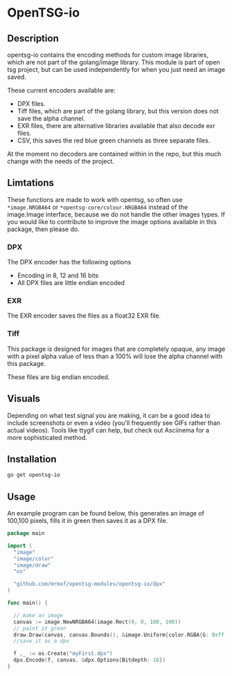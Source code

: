 # OpenTSG-io

## Description

opentsg-io contains the  encoding methods for custom image libraries, which are
not part of the golang/image library. This module is part of open tsg project,
but can be used independently for when you just need an image saved.

These current encoders available are:

- DPX files.
- Tiff files, which are part of the golang library, but this version does not save the
  alpha channel.
- EXR files, there are alternative libraries available that also decode exr files.
- CSV, this saves the red blue green channels as three separate files.

At the moment no decoders are contained within in the repo, but this much change
with the needs of the project.

## Limtations

These functions are made to work with opentsg, so often use `*image.NRGBA64` or `*opentsg-core/colour.NRGBA64`
instead of the image.Image interface, because we do not handle the other images types. If you would
like to contribute to improve the image options available in this package, then please do.

### DPX

The DPX encoder has the following options

- Encoding in 8, 12 and 16 bits
- All DPX files are little endian encoded

### EXR

The EXR encoder saves the files as a float32 EXR file.

### Tiff

This package is designed for images that are completely opaque, any image with a
pixel alpha value of less than a 100% will lose the alpha channel with this package.

These files are big endian encoded.

## Visuals

Depending on what test signal you are making, it can be a good idea to include screenshots
or even a video (you'll frequently see GIFs rather than actual videos). Tools
like ttygif can help, but check out Asciinema for a more sophisticated method.

## Installation

```sh
go get opentsg-io
```

## Usage

An example program can be found below,
this generates an image of 100,100 pixels,
fills it in green then saves it as a DPX file.

```go
package main

import (
  "image" 
  "image/color"
  "image/draw"
  "os"

  "github.com/mrmxf/opentsg-modules/opentsg-io/dpx"
)

func main() {

  // make an image
  canvas := image.NewNRGBA64(image.Rect(0, 0, 100, 100))
  // paint it green
  draw.Draw(canvas, canvas.Bounds(), &image.Uniform{color.RGBA{G: 0xff, A: 0xff}}, image.Point{}, draw.Src)
  //save it as a dpx

  f ,_ := os.Create("myFirst.dpx")
  dpx.Encode(f, canvas, &dpx.Options{Bitdepth: 16})
}

```
